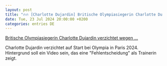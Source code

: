 ```yaml
---
layout: post
title: "🔥🔥 [Charlotte Dujardin] Britische Olympiasiegerin Charlotte Dujardin verzichtet wegen ..."
date: Tue, 23 Jul 2024 20:00:00 +0200
categories: entries DE
---
```

[Britische Olympiasiegerin Charlotte Dujardin verzichtet wegen ...](https://www.st-georg.de/news/dressur/britische-olympiasiegerin-charlotte-dujardin-verzichtet-wegen-video-auf-start-bei-olympia-paris-2024/)

Charlotte Dujardin verzichtet auf Start bei Olympia in Paris 2024. Hintergrund soll ein Video sein, das eine "Fehlentscheidung" als Trainerin zeigt.

